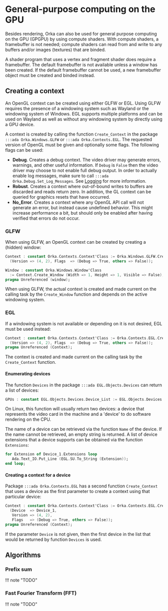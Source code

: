 # General-purpose computing on the GPU

Besides rendering, Orka can also be used for general purpose computing
on the GPU (GPGPU) by using compute shaders. With compute shaders,
a framebuffer is not needed; compute shaders can read from and write to any
buffers and/or images (textures) that are binded.

A shader program that
uses a vertex and fragment shader does require a framebuffer.
The default framebuffer is not available unless a window has been created.
If the default framebuffer cannot be used, a new framebuffer object must be
created and binded instead.

## Creating a context

An OpenGL context can be created using either GLFW or EGL. Using GLFW requires
the presence of a windowing system such as Wayland or the windowing system of
Windows. EGL supports multiple platforms and can be used on Wayland as well
as without any windowing system by directly using a GPU device.

A context is created by calling the function `Create_Context` in the package
`:::ada Orka.Windows.GLFW` or `:::ada Orka.Contexts.EGL`. The requested
version of OpenGL must be given and optionally some flags. The following
flags can be used:

- **Debug**. Creates a debug context. The video driver may generate errors,
  warnings, and other useful information. If `Debug` is `False` then the
  video driver may choose to not enable full debug output. In order to
  actually enable log messages, make sure to call `:::ada Orka.Debug.Set_Log_Messages`.
  See [Logging](/logging/#opengl-debugging) for more information.
- **Robust**. Creates a context where out-of-bound writes to buffers are
  discarded and reads return zero. In addition, the GL context can be queried
  for graphics resets that have occurred.
- **No_Error**. Creates a context where any OpenGL API call will not generate
  an error, but instead cause undefined behavior. This might increase performance
  a bit, but should only be enabled after having verified that errors do not
  occur.

### GLFW

When using GLFW, an OpenGL context can be created by creating a (hidden) window:

```ada
Context : constant Orka.Contexts.Context'Class := Orka.Windows.GLFW.Create_Context
  (Version => (4, 2), Flags  => (Debug => True, others => False));

Window : constant Orka.Windows.Window'Class
  := Context.Create_Window (Width => 1, Height => 1, Visible => False);
pragma Unreferenced (window);
```

When using GLFW, the actual context is created and made current on the calling
task by the `Create_Window` function and depends on the active windowing system.

### EGL

If a windowing system is not available or depending on it is not desired,
EGL must be used instead:

```ada
Context : constant Orka.Contexts.Context'Class := Orka.Contexts.EGL.Create_Context
  (Version => (4, 2), Flags  => (Debug => True, others => False));
pragma Unreferenced (Context);
```

The context is created and made current on the calling task by the `Create_Context`
function.

#### Enumerating devices

The function `Devices` in the package `:::ada EGL.Objects.Devices` can return
a list of devices:

```ada
GPUs : constant EGL.Objects.Devices.Device_List := EGL.Objects.Devices.Devices;
```

On Linux, this function will usually return two devices: a device that
represents the video card in the machine and a 'device' to do software rendering
on the CPU.

The name of a device can be retrieved via the function `Name` of the device.
If the name cannot be retrieved, an empty string is returned. A list of device
extensions that a device supports can be obtained via the function `Extensions`:

```ada
for Extension of Device_1.Extensions loop
   Ada.Text_IO.Put_Line (EGL.SU.To_String (Extension));
end loop;
```

#### Creating a context for a device

Package `:::ada Orka.Contexts.EGL` has a second function `Create_Context` that
uses a device as the first parameter to create a context using that particular
device:

```ada
Context : constant Orka.Contexts.Context'Class := Orka.Contexts.EGL.Create_Context
  (Device  => Device_1,
   Version => (4, 2),
   Flags   => (Debug => True, others => False));
pragma Unreferenced (Context);
```

If the parameter `Device` is not given, then the first device in the list
that would be returned by function `Devices` is used.

## Algorithms

### Prefix sum

!!! note "TODO"

### Fast Fourier Transform (FFT)

!!! note "TODO"
